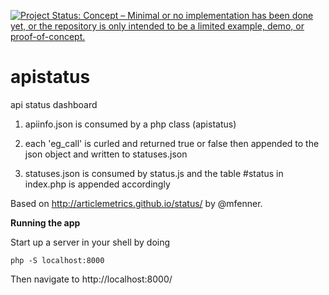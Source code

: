 [![Project Status: Concept – Minimal or no implementation has been done yet, or the repository is only intended to be a limited example, demo, or proof-of-concept.](http://www.repostatus.org/badges/latest/concept.svg)](http://www.repostatus.org/#concept)


apistatus
=========

api status dashboard


1. apiinfo.json is consumed by a php class (apistatus)

2. each 'eg_call' is curled and returned true or false then appended to the json object and written to statuses.json

3. statuses.json is consumed by status.js and the table #status in index.php is appended accordingly


Based on http://articlemetrics.github.io/status/ by @mfenner.

**Running the app**

Start up a server in your shell by doing 

```
php -S localhost:8000
```

Then navigate to http://localhost:8000/
